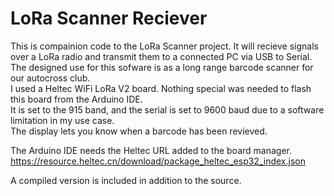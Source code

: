 # LoRa Scanner Reciever
This is compainion code to the LoRa Scanner project. It will recieve signals over a LoRa radio and transmit them to a connected PC via USB to Serial. The designed use for this sofware is as a long range barcode scanner for our autocross club.  
I used a Heltec WiFi LoRa V2 board. Nothing special was needed to flash this board from the Arduino IDE.  
It is set to the 915 band, and the serial is set to 9600 baud due to a software limitation in my use case.  
The display lets you know when a barcode has been revieved.  
  
The Arduino IDE needs the Heltec URL added to the board manager. https://resource.heltec.cn/download/package_heltec_esp32_index.json  

A compiled version is included in addition to the source.